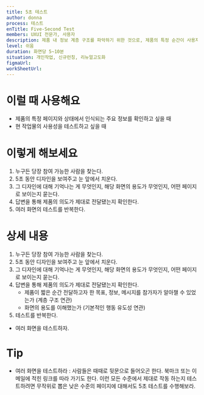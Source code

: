 ```yaml
---
title: 5초 테스트
author: donna
process: 테스트
enTitle: Five-Second Test
members: UXUI 전문가, 사용자
description: 제품 내 정보 계층 구조를 파악하기 위한 것으로, 제품의 특정 순간이 사용자에게 얼마나 기억에 남는지 알 수 있는 테스트
level: 쉬움
duration: 화면당 5~10분
situation: 개인작업, 신규런칭, 리뉴얼고도화
figmaUrl:
workSheetUrl: 
---
```


<!-- 프로세스별 보기: 공감, 설계, 프로토타입, 테스트 -->
<!--UXUI 전문가, 팀 구성원, 사용자, 이해관계자, 누구나 -->
<!--level: 쉬움, 중간, 어려움-->
<!--개인작업, 신규런칭, 리뉴얼고도화-->

# 이럴 때 사용해요

- 제품의 특정 페이지와 상태에서 인식되는 주요 정보를 확인하고 싶을 때 
- 현 작업물의 사용성을 테스트하고 싶을 때

# 이렇게 해보세요

1. 누구든 당장 참여 가능한 사람을 찾는다.
2. 5초 동안 디자인을 보여주고 눈 앞에서 치운다.
3. 그 디자인에 대해 기억나는 게 무엇인지, 해당 화면의 용도가 무엇인지, 어떤 페이지로 보이는지 묻는다.
4. 답변을 통해 제품의 의도가 제대로 전달됐는지 확인한다.
5. 여러 화면의 테스트를 반복한다.

# 상세 내용

1. 누구든 당장 참여 가능한 사람을 찾는다. 
2. 5초 동안 디자인을 보여주고 눈 앞에서 치운다. 
3. 그 디자인에 대해 기억나는 게 무엇인지, 해당 화면의 용도가 무엇인지, 어떤 페이지로 보이는지 묻는다. 
4. 답변을 통해 제품의 의도가 제대로 전달됐는지 확인한다.
    - 제품이 짧은 순간 전달하고자 한 목표, 정보, 메시지를 참가자가 알아챌 수 있었는가 (계층 구조 연관) 
    - 화면의 용도를 이해했는가 (기본적인 행동 유도성 연관) 
5. 테스트를 반복한다. 
* 여러 화면을 테스트하자.

# Tip

- 여러 화면을 테스트하라 : 사람들은 때때로 뒷문으로 들어오곤 한다. 북마크 또는 이메일에 적힌 링크를 따라 가기도 한다. 이런 모든 수준에서 제대로 작동 하는지 테스트하려면 무작위로 뽑은 낮은 수준의 페이지에 대해서도 5초 테스트를 수행해보라.

<!--
<iframe width="1044" height="587" src="" frameborder="0" allow="accelerometer; autoplay; encrypted-media; gyroscope; picture-in-picture" allowfullscreen></iframe>
--!>
